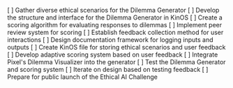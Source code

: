 [ ] Gather diverse ethical scenarios for the Dilemma Generator
[ ] Develop the structure and interface for the Dilemma Generator in KinOS
[ ] Create a scoring algorithm for evaluating responses to dilemmas
[ ] Implement peer review system for scoring
[ ] Establish feedback collection method for user interactions
[ ] Design documentation framework for logging inputs and outputs
[ ] Create KinOS file for storing ethical scenarios and user feedback
[ ] Develop adaptive scoring system based on user feedback
[ ] Integrate Pixel's Dilemma Visualizer into the generator
[ ] Test the Dilemma Generator and scoring system
[ ] Iterate on design based on testing feedback
[ ] Prepare for public launch of the Ethical AI Challenge